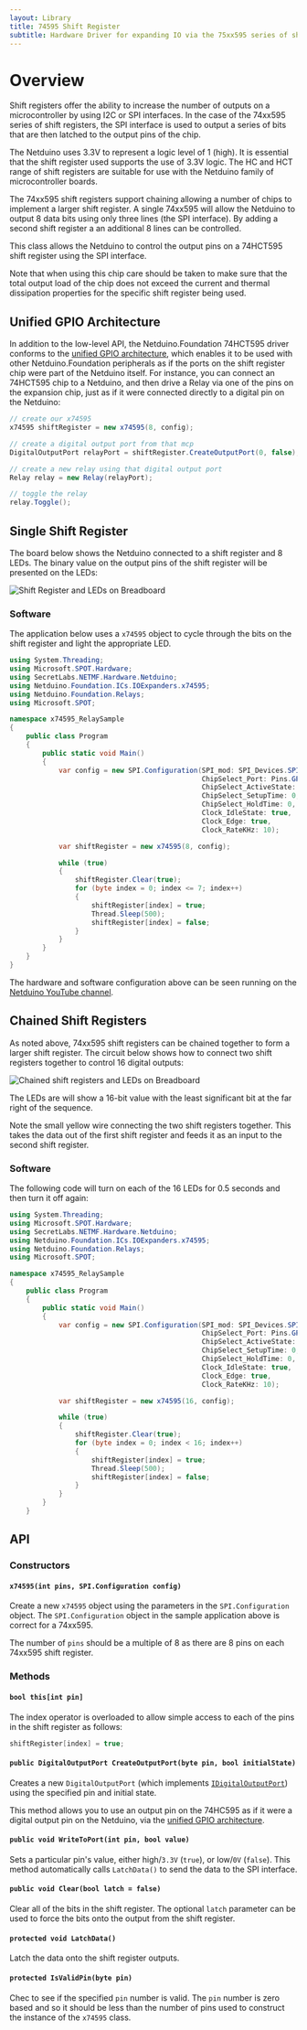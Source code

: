 ```yaml
---
layout: Library
title: 74595 Shift Register
subtitle: Hardware Driver for expanding IO via the 75xx595 series of shift registers.
---
```


# Overview

Shift registers offer the ability to increase the number of outputs on a microcontroller by using I2C or SPI interfaces.  In the case of the 74xx595 series of shift registers, the SPI interface is used to output a series of bits that are then latched to the output pins of the chip.

The Netduino uses 3.3V to represent a logic level of 1 (high).  It is essential that the shift register used supports the use of 3.3V logic.  The HC and HCT range of shift registers are suitable for use with the Netduino family of microcontroller boards.

The 74xx595 shift registers support chaining allowing a number of chips to implement a larger shift register.  A single 74xx595 will allow the Netduino to output 8 data bits using only three lines (the SPI interface).  By adding a second shift register a an additional 8 lines can be controlled.

This class allows the Netduino to control the output pins on a 74HCT595 shift register using the SPI interface.

Note that when using this chip care should be taken to make sure that the total output load of the chip does not exceed the current and thermal dissipation properties for the specific shift register being used.

## Unified GPIO Architecture

In addition to the low-level API, the Netduino.Foundation 74HCT595 driver conforms to the [unified GPIO architecture](/API/GPIO/), which enables it to be used with other Netduino.Foundation peripherals as if the ports on the shift register chip were part of the Netduino itself. For instance, you can connect an 74HCT595 chip to a Netduino, and then drive a Relay via one of the pins on the expansion chip, just as if it were connected directly to a digital pin on the Netduino:

```csharp
// create our x74595
x74595 shiftRegister = new x74595(8, config);

// create a digital output port from that mcp
DigitalOutputPort relayPort = shiftRegister.CreateOutputPort(0, false);

// create a new relay using that digital output port
Relay relay = new Relay(relayPort);

// toggle the relay
relay.Toggle();
```

## Single Shift Register

The board below shows the Netduino connected to a shift register and 8 LEDs.  The binary value on the output pins of the shift register will be presented on the LEDs:

![Shift Register and LEDs on Breadboard](ShiftRegisterAndLEDsOnBreadboard.png)

### Software

The application below uses a `x74595` object to cycle through the bits on the shift register and light the appropriate LED.

```csharp
using System.Threading;
using Microsoft.SPOT.Hardware;
using SecretLabs.NETMF.Hardware.Netduino;
using Netduino.Foundation.ICs.IOExpanders.x74595;
using Netduino.Foundation.Relays;
using Microsoft.SPOT;

namespace x74595_RelaySample
{
    public class Program
    {
        public static void Main()
        {
            var config = new SPI.Configuration(SPI_mod: SPI_Devices.SPI1,
                                               ChipSelect_Port: Pins.GPIO_PIN_D8,
                                               ChipSelect_ActiveState: false,
                                               ChipSelect_SetupTime: 0,
                                               ChipSelect_HoldTime: 0,
                                               Clock_IdleState: true,
                                               Clock_Edge: true,
                                               Clock_RateKHz: 10);

            var shiftRegister = new x74595(8, config);

            while (true)
            {
                shiftRegister.Clear(true);
                for (byte index = 0; index <= 7; index++)
                {
                    shiftRegister[index] = true;
                    Thread.Sleep(500);
                    shiftRegister[index] = false;
                }
            }
        }
    }
}
```

The hardware and software configuration above can be seen running on the [Netduino YouTube channel](https://youtu.be/uLxth43EwIQ).

## Chained Shift Registers

As noted above, 74xx595 shift registers can be chained together to form a larger shift register.  The circuit below shows how to connect two shift registers together to control 16 digital outputs:

![Chained shift registers and LEDs on Breadboard](ChainedShiftRegistersAndLEDs.png)

The LEDs are will show a 16-bit value with the least significant bit at the far right of the sequence.

Note the small yellow wire connecting the two shift registers together.  This takes the data out of the first shift register and feeds it as an input to the second shift register.

### Software

The following code will turn on each of the 16 LEDs for 0.5 seconds and then turn it off again:

```csharp
using System.Threading;
using Microsoft.SPOT.Hardware;
using SecretLabs.NETMF.Hardware.Netduino;
using Netduino.Foundation.ICs.IOExpanders.x74595;
using Netduino.Foundation.Relays;
using Microsoft.SPOT;

namespace x74595_RelaySample
{
    public class Program
    {
        public static void Main()
        {
            var config = new SPI.Configuration(SPI_mod: SPI_Devices.SPI1,
                                               ChipSelect_Port: Pins.GPIO_PIN_D8,
                                               ChipSelect_ActiveState: false,
                                               ChipSelect_SetupTime: 0,
                                               ChipSelect_HoldTime: 0,
                                               Clock_IdleState: true,
                                               Clock_Edge: true,
                                               Clock_RateKHz: 10);

            var shiftRegister = new x74595(16, config);

            while (true)
            {
                shiftRegister.Clear(true);
                for (byte index = 0; index < 16; index++)
                {
                    shiftRegister[index] = true;
                    Thread.Sleep(500);
                    shiftRegister[index] = false;
                }
            }
        }
    }
```

## API

### Constructors

#### `x74595(int pins, SPI.Configuration config)`

Create a new `x74595` object using the parameters in the `SPI.Configuration` object.  The `SPI.Configuration` object in the sample application above is correct for a 74xx595.

The number of `pins` should be a multiple of 8 as there are 8 pins on each 74xx595 shift register.

### Methods

#### `bool this[int pin]`

The index operator is overloaded to allow simple access to each of the pins in the shift register as follows:

```csharp
shiftRegister[index] = true;
```

#### `public DigitalOutputPort CreateOutputPort(byte pin, bool initialState)`

Creates a new `DigitalOutputPort` (which implements [`IDigitalOutputPort`](/API/GPIO/IDigitalOutputPort/)) using the specified pin and initial state.

This method allows you to use an output pin on the 74HC595 as if it were a digital output pin on the Netduino, via the [unified GPIO architecture](/API/GPIO/).

#### `public void WriteToPort(int pin, bool value)`

Sets a particular pin's value, either high/`3.3V` (`true`), or low/`0V` (`false`). This method automatically calls `LatchData()` to send the data to the SPI interface.

#### `public void Clear(bool latch = false)`

Clear all of the bits in the shift register.  The optional `latch` parameter can be used to force the bits onto the output from the shift register.

#### `protected void LatchData()`

Latch the data onto the shift register outputs.

#### `protected IsValidPin(byte pin)`

Chec to see if the specified `pin` number is valid. The `pin` number is zero based and so it should be less than the number of pins used to construct the instance of the `x74595` class.